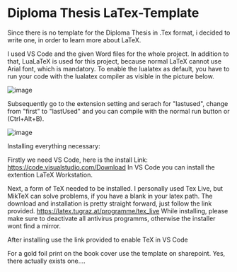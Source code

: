 # Diploma Thesis LaTex-Template

Since there is no template for the Diploma Thesis in .Tex format, i decided to write one, in order to learn more about LaTeX.

I used VS Code and the given Word files for the whole project. In addition to that, LuaLaTeX is used for this project, because normal LaTeX cannot use Arial font, which is mandatory. To enable the lualatex as default, you have to run your code with the lualatex compiler as visible in the picture below.

![image](https://user-images.githubusercontent.com/79423423/149667815-3b331cda-a783-47c8-b1bc-eabce311d1f6.png)

Subsequently go to the extension setting and serach for "lastused", change from "first" to "lastUsed" and you can compile with the normal run button or (Ctrl+Alt+B).

![image](https://user-images.githubusercontent.com/79423423/149667773-b5353e1b-63ca-45e3-b64d-890cec3ddf7f.png)


Installing everything necessary:

Firstly we need VS Code, here is the install Link: https://code.visualstudio.com/Download
In VS Code you can install the extention LaTeX Workstation.

Next, a form of TeX needed to be installed. I personally used Tex Live, but MikTeX can solve problems, if you have a blank in your latex path. The download and installation is pretty straight forward, just follow the link provided.
https://latex.tugraz.at/programme/tex_live While installing, please make sure to deactivate all antivirus programms, otherwise the installer wont find a mirror.

After installing use the link provided to enable TeX in VS Code

For a gold foil print on the book cover use the template on sharepoint. Yes, there actually exists one....

